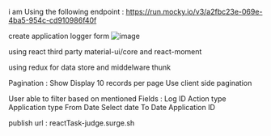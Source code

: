 i am Using the following endpoint : https://run.mocky.io/v3/a2fbc23e-069e-4ba5-954c-cd910986f40f 


create application logger form 
![image](https://user-images.githubusercontent.com/121213196/209064900-768a79dc-3bb7-4352-878f-e8f5b920b1e7.png)

using react third party  material-ui/core and react-moment

using redux for data store and middelware thunk

Pagination :
Show Display 10 records per page
Use client side pagination

User  able to filter based on mentioned Fields :
Log ID
Action type
Application type
From Date
Select date
To Date
Application ID

publish url : reactTask-judge.surge.sh
